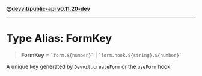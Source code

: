 [**@devvit/public-api v0.11.20-dev**](../README.md)

---

# Type Alias: FormKey

> **FormKey** = `` `form.${number}` `` \| `` `form.hook.${string}.${number}` ``

A unique key generated by `Devvit.createForm` or the `useForm` hook.
